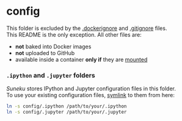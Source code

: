 # config

This folder is excluded by the
[.dockerignore](../.dockerignore) and
[.gitignore](../.gitignore) files.  
This README is the only exception. All other files are:
 
- **not** baked into Docker images
- **not** uploaded to GitHub
- available inside a container **only if** they are
[mounted](https://docs.docker.com/storage/bind-mounts/)

### `.ipython` and `.jupyter` folders

*Suneku* stores IPython and Jupyter configuration files in this folder.  
To use your existing configuration files,
[symlink](https://en.wikipedia.org/wiki/Symbolic_link)
to them from here:

```bash
ln -s config/.ipython /path/to/your/.ipython
ln -s config/.jupyter /path/to/your/.jupyter
```
